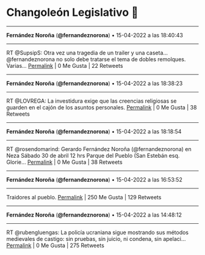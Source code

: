 # Changoleón Legislativo 🙈
*****
**Fernández Noroña** (**@fernandeznorona**) • 15-04-2022 a las 18:40:43
*****
RT @SupsipS: Otra vez una tragedia de un trailer y una caseta... @fernandeznorona no solo debe tratarse el tema de dobles remolques. Varias…
[Permalink](https://twitter.com/fernandeznorona/status/1515158213854961668) | 0 Me Gusta | 22 Retweets
*****
**Fernández Noroña** (**@fernandeznorona**) • 15-04-2022 a las 18:38:23
*****
RT @LOVREGA: La investidura exige que las creencias religiosas se guarden en el cajón de los asuntos personales.
[Permalink](https://twitter.com/fernandeznorona/status/1515157629852692481) | 0 Me Gusta | 38 Retweets
*****
**Fernández Noroña** (**@fernandeznorona**) • 15-04-2022 a las 18:18:54
*****
RT @rosendomarind: Gerardo Fernández Noroña (@fernandeznorona) en
Neza
Sábado 30 de abril
12 hrs
Parque del Pueblo
(San Estebán esq. Glorie…
[Permalink](https://twitter.com/fernandeznorona/status/1515152726497402890) | 0 Me Gusta | 38 Retweets
*****
**Fernández Noroña** (**@fernandeznorona**) • 15-04-2022 a las 16:53:52
*****
Traidores al pueblo.
[Permalink](https://twitter.com/fernandeznorona/status/1515131324029456389) | 250 Me Gusta | 129 Retweets
*****
**Fernández Noroña** (**@fernandeznorona**) • 15-04-2022 a las 14:48:12
*****
RT @rubengluengas: La policía ucraniana sigue mostrando sus métodos medievales de castigo: sin pruebas, sin juicio, ni condena, sin apelaci…
[Permalink](https://twitter.com/fernandeznorona/status/1515099701498028034) | 0 Me Gusta | 275 Retweets
